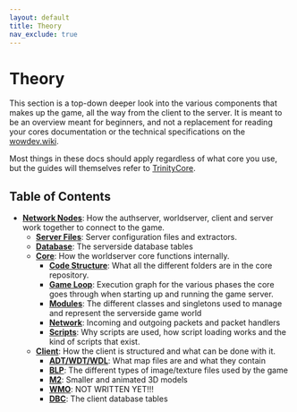 ```yaml
---
layout: default
title: Theory
nav_exclude: true
---
```


# Theory

This section is a top-down deeper look into the various components that makes up the game, all the way from the client to the server. It is meant to be an overview meant for beginners, and not a replacement for reading your cores documentation or the technical specifications on the [wowdev.wiki](https://wowdev.wiki).

Most things in these docs should apply regardless of what core you use, but the guides will themselves refer to [TrinityCore](https://www.trinitycore.org/).

## Table of Contents

- [**Network Nodes**](./network_nodes): How the authserver, worldserver, client and server work together to connect to the game.
    - [**Server Files**](./server_files): Server configuration files and extractors.
    - [**Database**](./database): The serverside database tables
    - [**Core**](./core): How the worldserver core functions internally.
        - [**Code Structure**](./core_code_structure): What all the different folders are in the core repository.
        - [**Game Loop**](./core_game_loop): Execution graph for the various phases the core goes through when starting up and running the game server.
        - [**Modules**](./core_modules): The different classes and singletons used to manage and represent the serverside game world
        - [**Network**](./core_network): Incoming and outgoing packets and packet handlers
        - [**Scripts**](./scripts): Why scripts are used, how script loading works and the kind of scripts that exist.
    - [**Client**](./client): How the client is structured and what can be done with it.
        - [**ADT/WDT/WDL**](./adt): What map files are and what they contain
        - [**BLP**](./blp): The different types of image/texture files used by the game
        - [**M2**](./m2): Smaller and animated 3D models
        - [**WMO**](./wmo): NOT WRITTEN YET!!!
        - [**DBC**](./dbc): The client database tables